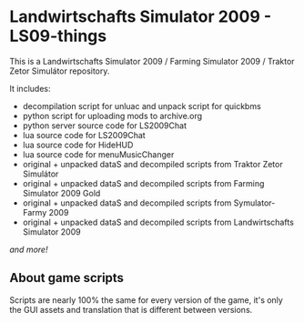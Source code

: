 # Landwirtschafts Simulator 2009 - LS09-things
This is a Landwirtschafts Simulator 2009 / Farming Simulator 2009 / Traktor Zetor Simulátor repository.


It includes:
* decompilation script for unluac and unpack script for quickbms
* python script for uploading mods to archive.org
* python server source code for LS2009Chat
* lua source code for LS2009Chat
* lua source code for HideHUD
* lua source code for menuMusicChanger
* original + unpacked dataS and decompiled scripts from Traktor Zetor Simulátor
* original + unpacked dataS and decompiled scripts from Farming Simulator 2009 Gold
* original + unpacked dataS and decompiled scripts from Symulator-Farmy 2009
* original + unpacked dataS and decompiled scripts from Landwirtschafts Simulator 2009

*and more!*

## About game scripts
Scripts are nearly 100% the same for every version of the game, it's only the GUI assets and translation that is different between versions.
